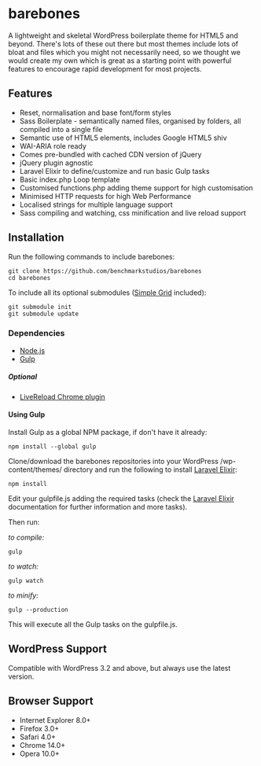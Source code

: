 # barebones

A lightweight and skeletal WordPress boilerplate theme for HTML5 and beyond. There's lots of these out there but most themes include lots of bloat and files which you might not necessarily need, so we thought we would create my own which is great as a starting point with powerful features to encourage rapid development for most projects.

## Features

* Reset, normalisation and base font/form styles
* Sass Boilerplate - semantically named files, organised by folders, all compiled into a single file
* Semantic use of HTML5 elements, includes Google HTML5 shiv
* WAI-ARIA role ready
* Comes pre-bundled with cached CDN version of jQuery
* jQuery plugin agnostic
* Laravel Elixir to define/customize and run basic Gulp tasks
* Basic index.php Loop template
* Customised functions.php adding theme support for high customisation
* Minimised HTTP requests for high Web Performance
* Localised strings for multiple language support
* Sass compiling and watching, css minification and live reload support

## Installation

Run the following commands to include barebones:

    git clone https://github.com/benchmarkstudios/barebones
    cd barebones

To include all its optional submodules ([Simple Grid](https://github.com/pdcreis/simple-grid) included):

    git submodule init
    git submodule update

### Dependencies

* [Node.js](http://nodejs.org)
* [Gulp](http://gulpjs.com)

##### Optional

* [LiveReload Chrome plugin](https://chrome.google.com/webstore/detail/livereload/jnihajbhpnppcggbcgedagnkighmdlei)

#### Using Gulp

Install Gulp as a global NPM package, if don't have it already:

    npm install --global gulp

Clone/download the barebones repositories into your WordPress /wp-content/themes/ directory and run the following to install [Laravel Elixir](http://laravel.com/docs/master/elixir):

    npm install

Edit your gulpfile.js adding the required tasks (check the [Laravel Elixir](http://laravel.com/docs/master/elixir) documentation for further information and more tasks).

Then run:

*to compile:*

    gulp


*to watch:*

    gulp watch 


*to minify:*

    gulp --production 


This will execute all the Gulp tasks on the gulpfile.js.

## WordPress Support

Compatible with WordPress 3.2 and above, but always use the latest version.

## Browser Support

* Internet Explorer 8.0+
* Firefox 3.0+
* Safari 4.0+
* Chrome 14.0+
* Opera 10.0+
